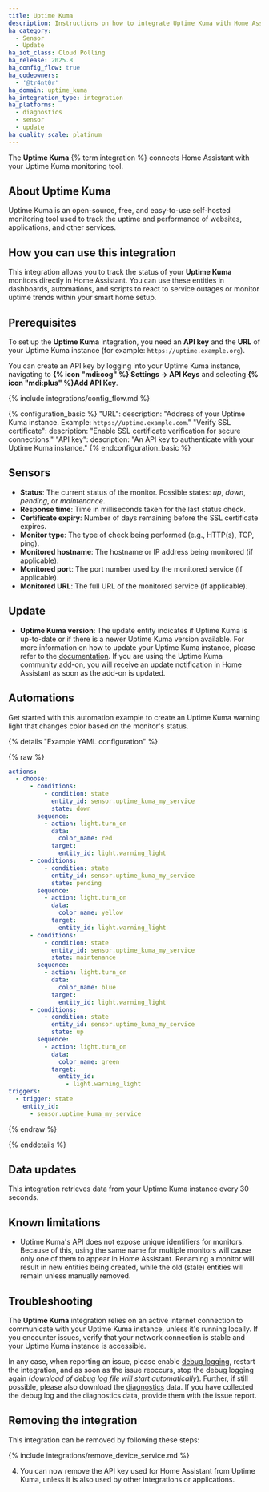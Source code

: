 ```yaml
---
title: Uptime Kuma
description: Instructions on how to integrate Uptime Kuma with Home Assistant.
ha_category:
  - Sensor
  - Update
ha_iot_class: Cloud Polling
ha_release: 2025.8
ha_config_flow: true
ha_codeowners:
  - '@tr4nt0r'
ha_domain: uptime_kuma
ha_integration_type: integration
ha_platforms:
  - diagnostics
  - sensor
  - update
ha_quality_scale: platinum
---
```


The **Uptime Kuma** {% term integration %} connects Home Assistant with your Uptime Kuma monitoring tool.

## About Uptime Kuma

Uptime Kuma is an open-source, free, and easy-to-use self-hosted monitoring tool used to track the uptime and performance of websites, applications, and other services.

## How you can use this integration

This integration allows you to track the status of your **Uptime Kuma** monitors directly in Home Assistant. You can use these entities in dashboards, automations, and scripts to react to service outages or monitor uptime trends within your smart home setup.

## Prerequisites

To set up the **Uptime Kuma** integration, you need an **API key** and the **URL** of your Uptime Kuma instance (for example: `https://uptime.example.org`).

You can create an API key by logging into your Uptime Kuma instance, navigating to **{% icon "mdi:cog" %} Settings → API Keys** and selecting **{% icon "mdi:plus" %}Add API Key**.

{% include integrations/config_flow.md %}

{% configuration_basic %}
"URL":
  description: "Address of your Uptime Kuma instance. Example: `https://uptime.example.com`."
"Verify SSL certificate":
  description: "Enable SSL certificate verification for secure connections."
"API key":
  description: "An API key to authenticate with your Uptime Kuma instance."
{% endconfiguration_basic %}

## Sensors

- **Status**: The current status of the monitor. Possible states: *up*, *down*, *pending*, or *maintenance*.
- **Response time**: Time in milliseconds taken for the last status check.
- **Certificate expiry**: Number of days remaining before the SSL certificate expires.
- **Monitor type**: The type of check being performed (e.g., HTTP(s), TCP, ping).
- **Monitored hostname**: The hostname or IP address being monitored (if applicable).
- **Monitored port**: The port number used by the monitored service (if applicable).
- **Monitored URL**: The full URL of the monitored service (if applicable).

## Update

- **Uptime Kuma version**: The update entity indicates if Uptime Kuma is up-to-date or if there is a newer Uptime Kuma version available. For more information on how to update your Uptime Kuma instance, please refer to the [documentation](https://github.com/louislam/uptime-kuma/wiki/%F0%9F%86%99-How-to-Update). If you are using the Uptime Kuma community add-on, you will receive an update notification in Home Assistant as soon as the add-on is updated.

## Automations

Get started with this automation example to create an Uptime Kuma warning light that changes color based on the monitor's status.

{% details "Example YAML configuration" %}

{% raw %}

```yaml
actions:
  - choose:
      - conditions:
          - condition: state
            entity_id: sensor.uptime_kuma_my_service
            state: down
        sequence:
          - action: light.turn_on
            data:
              color_name: red
            target:
              entity_id: light.warning_light
      - conditions:
          - condition: state
            entity_id: sensor.uptime_kuma_my_service
            state: pending
        sequence:
          - action: light.turn_on
            data:
              color_name: yellow
            target:
              entity_id: light.warning_light
      - conditions:
          - condition: state
            entity_id: sensor.uptime_kuma_my_service
            state: maintenance
        sequence:
          - action: light.turn_on
            data:
              color_name: blue
            target:
              entity_id: light.warning_light
      - conditions:
          - condition: state
            entity_id: sensor.uptime_kuma_my_service
            state: up
        sequence:
          - action: light.turn_on
            data:
              color_name: green
            target:
              entity_id:
                - light.warning_light
triggers:
  - trigger: state
    entity_id:
      - sensor.uptime_kuma_my_service
```

{% endraw %}

{% enddetails %}

## Data updates

This integration retrieves data from your Uptime Kuma instance every 30 seconds.

## Known limitations

- Uptime Kuma's API does not expose unique identifiers for monitors. Because of this, using the same name for multiple monitors will cause only one of them to appear in Home Assistant. Renaming a monitor will result in new entities being created, while the old (stale) entities will remain unless manually removed.

## Troubleshooting

The **Uptime Kuma** integration relies on an active internet connection to communicate with your Uptime Kuma instance, unless it's running locally. If you encounter issues, verify that your network connection is stable and your Uptime Kuma instance is accessible.

In any case, when reporting an issue, please enable [debug logging](/docs/configuration/troubleshooting/#debug-logs-and-diagnostics), restart the integration, and as soon as the issue reoccurs, stop the debug logging again (*download of debug log file will start automatically*). Further, if still possible, please also download the [diagnostics](/integrations/diagnostics) data. If you have collected the debug log and the diagnostics data, provide them with the issue report.

## Removing the integration

This integration can be removed by following these steps:

{% include integrations/remove_device_service.md %}

4. You can now remove the API key used for Home Assistant from Uptime Kuma, unless it is also used by other integrations or applications.
